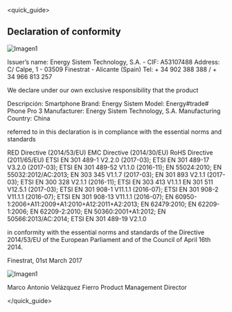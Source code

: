 <quick_guide>
## Declaration of conformity

![Imagen1](http://static.energysistem.com/images/manuals/42500/5710f31fe85a6.jpg)

Issuer’s name: Energy Sistem Technology, S.A. - CIF: A53107488
Address: C/ Calpe, 1 - 03509 Finestrat - Alicante (Spain)
Tel: + 34 902 388 388 / + 34 966 813 257

We declare under our own exclusive responsibility that the product

Descripción: Smartphone
Brand: Energy Sistem
Model: Energy#trade# Phone Pro 3
Manufacturer: Energy Sistem Technology, S.A.
Manufacturing Country: China

referred to in this declaration is in compliance with the essential norms and standards

RED Directive (2014/53/EU)
EMC Directive (2014/30/EU)
RoHS Directive (2011/65/EU)
ETSI EN 301 489-1 V2.2.0 (2017-03);
ETSI EN 301 489-17 V3.2.0 (2017-03);
ETSI EN 301 489-52 V1.1.0 (2016-11);
EN 55024:2010;
EN 55032:2012/AC:2013;
EN 303 345 V1.1.7 (2017-03);
EN 301 893 V2.1.1 (2017-03);
ETSI EN 300 328 V2.1.1 (2016-11);
ETSI EN 303 413 V1.1.1
EN 301 511 V12.5.1 (2017-03);
ETSI EN 301 908-1 V11.1.1 (2016-07); 
ETSI EN 301 908-2 V11.1.1 (2016-07);
ETSI EN 301 908-13 V11.1.1 (2016-07);
EN 60950-1:2006+A11:2009+A1:2010+A12:2011+A2:2013;
EN 62479:2010;
EN 62209-1:2006;
EN 62209-2:2010;
EN 50360:2001+A1:2012;
EN 50566:2013/AC:2014;
ETSI EN 301 489-19 V2.1.0

in conformity with the essential norms and standards of the Directive 2014/53/EU of the European Parliament and of the Council of April 16th 2014.

Finestrat, 01st March 2017 

![Imagen1](http://static.energysistem.com/images/manuals/42547/586ce335eb9df.jpg)

Marco Antonio Velázquez Fierro 
Product Management Director



</quick_guide>
